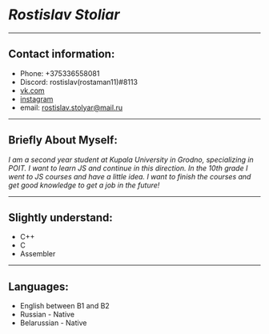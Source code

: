 # *Rostislav Stoliar*
---
## Contact information:
+ Phone: +375336558081
+ Discord: rostislav(rostaman11)#8113
+ [vk.com](https://vk.com/kapuchinchik)
+ [instagram](https://www.instagram.com/____rostishka____/)
+ email: rostislav.stolyar@mail.ru
---
## Briefly About Myself:
 *I am a second year student at Kupala University in Grodno, specializing in POIT. I want to learn JS and continue in this direction. In the 10th grade I went to JS courses and have a little idea. I want to finish the courses and get good knowledge to get a job in the future!*

---
## Slightly understand:
+ С++ 
+ С 
+ Assembler
---
## Languages:
+ English between B1 and B2
+ Russian - Native
+ Belarussian - Native

